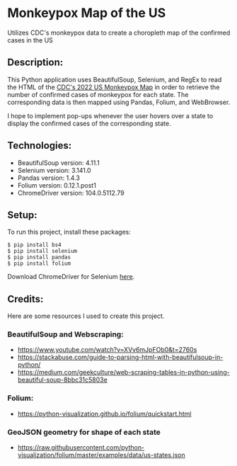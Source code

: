 # Monkeypox Map of the US
Utilizes CDC's monkeypox data to create a choropleth map of the confirmed cases in the US

## Description:
This Python application uses BeautifulSoup, Selenium, and RegEx to read the HTML of the [CDC's 2022 US Monkeypox Map](https://www.cdc.gov/poxvirus/monkeypox/response/2022/us-map.html) in order to retrieve the number of confirmed cases of monkeypox for each state. The corresponding data is then mapped using Pandas, Folium, and WebBrowser. 

I hope to implement pop-ups whenever the user hovers over a state to display the confirmed cases of the corresponding state.

## Technologies:
* BeautifulSoup version: 4.11.1
* Selenium version: 3.141.0
* Pandas version: 1.4.3
* Folium version: 0.12.1.post1
* ChromeDriver version: 104.0.5112.79

## Setup:
To run this project, install these packages:
```
$ pip install bs4
$ pip install selenium
$ pip install pandas
$ pip install folium
```
Download ChromeDriver for Selenium [here](https://chromedriver.chromium.org/downloads).


## Credits:
Here are some resources I used to create this project.
### BeautifulSoup and Webscraping:
* https://www.youtube.com/watch?v=XVv6mJpFOb0&t=2760s
* https://stackabuse.com/guide-to-parsing-html-with-beautifulsoup-in-python/
* https://medium.com/geekculture/web-scraping-tables-in-python-using-beautiful-soup-8bbc31c5803e

### Folium:
* https://python-visualization.github.io/folium/quickstart.html

### GeoJSON geometry for shape of each state
* https://raw.githubusercontent.com/python-visualization/folium/master/examples/data/us-states.json
